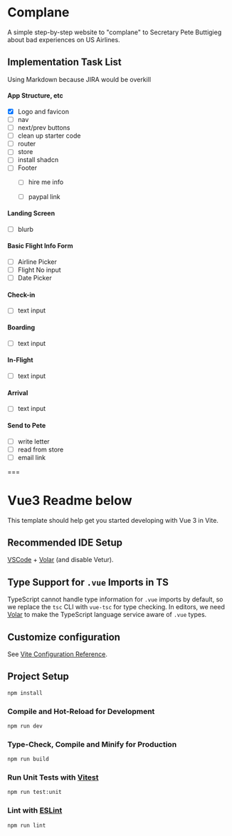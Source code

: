
# Complane

A simple step-by-step website to "complane" to Secretary Pete Buttigieg about bad experiences on US Airlines.

## Implementation Task List
Using Markdown because JIRA would be overkill

#### App Structure, etc
- [x] Logo and favicon
- [ ] nav
- [ ] next/prev buttons
- [ ] clean up starter code
- [ ] router
- [ ] store
- [ ] install shadcn
- [ ] Footer
  - [ ] hire me info
  - [ ] paypal link


#### Landing Screen
- [ ] blurb

#### Basic Flight Info Form
- [ ] Airline Picker
- [ ] Flight No input
- [ ] Date Picker

#### Check-in
- [ ] text input

#### Boarding
- [ ] text input

#### In-Flight
- [ ] text input

#### Arrival
- [ ] text input

#### Send to Pete
- [ ] write letter
- [ ] read from store
- [ ] email link

===

# Vue3 Readme below

This template should help get you started developing with Vue 3 in Vite.

## Recommended IDE Setup

[VSCode](https://code.visualstudio.com/) + [Volar](https://marketplace.visualstudio.com/items?itemName=Vue.volar) (and disable Vetur).

## Type Support for `.vue` Imports in TS

TypeScript cannot handle type information for `.vue` imports by default, so we replace the `tsc` CLI with `vue-tsc` for type checking. In editors, we need [Volar](https://marketplace.visualstudio.com/items?itemName=Vue.volar) to make the TypeScript language service aware of `.vue` types.

## Customize configuration

See [Vite Configuration Reference](https://vitejs.dev/config/).

## Project Setup

```sh
npm install
```

### Compile and Hot-Reload for Development

```sh
npm run dev
```

### Type-Check, Compile and Minify for Production

```sh
npm run build
```

### Run Unit Tests with [Vitest](https://vitest.dev/)

```sh
npm run test:unit
```

### Lint with [ESLint](https://eslint.org/)

```sh
npm run lint
```
